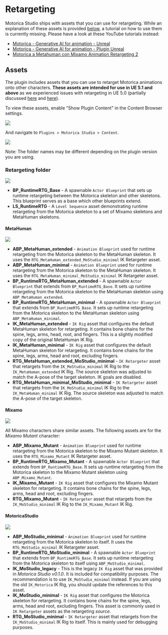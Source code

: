 # Retargeting
Motorica Studio ships with assets that you can use for retargeting. While an explanation of these assets is provided [below](./#assets), a tutorial on how to use them is currently missing. Please have a look at these YouTube tutorials instead:

- [Motorica - Generative AI for animation - Unreal](https://www.youtube.com/watch?v=-UY5rom6LGE)
- [Motorica - Generative AI for animation - Plugin Unreal](https://www.youtube.com/watch?v=3qmHzPH06O4)
- [Motorica a Metahuman con Mixamo Animation Retargeting 2](https://www.youtube.com/watch?v=R5euNHUcUec&t)

## Assets
The plugin includes assets that you can use to retarget Motorica animations onto other characters. **These assets are intended for use in UE 5.1 and above** as we experienced issues with retargeting in UE 5.0 (partially discussed [here](https://forums.unrealengine.com/t/retargeting-root-bone-ue5/506512) and [here](https://forums.unrealengine.com/t/ue5-retargeted-root-motion-animations-have-innacurate-pelvis-hip-placement/514656)).

To view these assets, enable "Show Plugin Content" in the Content Browser settings.

![](../images/content-browser-settings-show-plugin-content.png)

And navigate to `Plugins > Motorica Studio > Content`.

![](../images/content-browser-folder-plugin.png)

Note: The folder names may be different depending on the plugin version you are using.

### Retargeting folder

![](../images/content-browser-folder-plugin-retargeting.png)

- **BP_RuntimeRTG_Base** - A spawnable `Actor Blueprint` that sets up runtime retargeting between the Motorica skeleton and other skeletons. This blueprint serves as a base which other blueprints extend.
- **LS_RuntimeRTG** - A `Level Sequence` asset demonstrating runtime retargeting from the Motorica skeleton to a set of Mixamo skeletons and MetaHuman skeletons.

#### MetaHuman
![](../images/content-browser-folder-plugin-retargeting-metahuman.png)

- **ABP_MetaHuman_extended** - `Animation Blueprint` used for runtime retargeting from the Motorica skeleton to the MetaHuman skeleton. It uses the `RTG_MetaHuman_extended_MoStudio_minimal` IK Retargeter asset.
- **ABP_MetaHuman_minimal** - `Animation Blueprint` used for runtime retargeting from the Motorica skeleton to the MetaHuman skeleton. It uses the `RTG_MetaHuman_minimal_MoStudio_minimal` IK Retargeter asset.
- **BP_RuntimeRTG_MetaHuman_extended** - A spawnable `Actor Blueprint` that extends from `BP_RuntimeRTG_Base`. It sets up runtime retargeting from the Motorica skeleton to the MetaHuman skeleton using `ABP_MetaHuman_extended`.
- **BP_RuntimeRTG_MetaHuman_minimal** - A spawnable `Actor Blueprint` that extends from `BP_RuntimeRTG_Base`. It sets up runtime retargeting from the Motorica skeleton to the MetaHuman skeleton using `ABP_MetaHuman_minimal`.
- **IK_MetaHuman_extended** - `IK Rig` asset that configures the default MetaHuman skeleton for retargeting. It contains bone chains for the spine, legs, arms, head, root, and fingers. This is a slightly modified copy of the original MetaHuman IK Rig.
- **IK_MetaHuman_minimal** - `IK Rig` asset that configures the default MetaHuman skeleton for retargeting. It contains bone chains for the spine, legs, arms, head and root, excluding fingers.
- **RTG_MetaHuman_extended_MoStudio_minimal** - `IK Retargeter` asset that retargets from the `IK_MoStudio_minimal` IK Rig to the `IK_MetaHuman_extended` IK Rig. The source skeleton was adjusted to match the A-pose of the target skeleton. IK goals are disabled.
- **RTG_MetaHuman_minimal_MoStudio_minimal** - `IK Retargeter` asset that retargets from the `IK_MoStudio_minimal` IK Rig to the `IK_MetaHuman_minimal` IK Rig. The source skeleton was adjusted to match the A-pose of the target skeleton.

#### Mixamo
![](../images/content-browser-folder-plugin-retargeting-mixamo-mutant.png)

All Mixamo characters share similar assets. The following assets are for the *Mixamo Mutant* character:

- **ABP_Mixamo_Mutant** - `Animation Blueprint` used for runtime retargeting from the Motorica skeleton to the Mixamo Mutant skeleton. It uses the `RTG_Mixamo_Mutant` IK Retargeter asset.
- **BP_RuntimeRTG_Mixamo_Mutant** - A spawnable `Actor Blueprint` that extends from `BP_RuntimeRTG_Base`. It sets up runtime retargeting from the Motorica skeleton to the Mixamo Mutant skeleton using `ABP_Mixamo_Mutant`.
- **IK_Mixamo_Mutant** - `IK Rig` asset that configures the Mixamo Mutant skeleton for retargeting. It contains bone chains for the spine, legs, arms, head and root, excluding fingers.
- **RTG_Mixamo_Mutant** - `IK Retargeter` asset that retargets from the `IK_MoStudio_minimal` IK Rig to the `IK_Mixamo_Mutant` IK Rig.

#### MotoricaStudio
![](../images/content-browser-folder-plugin-retargeting-motoricastudio.png)

- **ABP_MoStudio_minimal** - `Animation Blueprint` used for runtime retargeting from the Motorica skeleton to itself. It uses the `RTG_MoStudio_minimal` IK Retargeter asset.
- **BP_RuntimeRTG_MoStudio_minimal** - A spawnable `Actor Blueprint` that extends from `BP_RuntimeRTG_Base`. It sets up runtime retargeting from the Motorica skeleton to itself using `ABP_MoStudio_minimal`.
- **IK_MoStudio_legacy** - This is the legacy `IK Rig` asset that was provided in *Motorica Studio v0.1.0*. It is included for compatibility purposes. The recommendation is to use `IK_MoStudio_minimal` instead. If you are using the old `IK_Motorica` IK Rig, you should update the references to this asset.
- **IK_MoStudio_minimal** - `IK Rig` asset that configures the Motorica skeleton for retargeting. It contains bone chains for the spine, legs, arms, head and root, excluding fingers. This asset is commonly used in `IK Retargeter` assets as the retargeting *source*.
- **RTG_MoStudio_minimal** - `IK Retargeter` asset that retargets from the `IK_MoStudio_minimal` IK Rig to itself. This is mainly used for debugging purposes.
